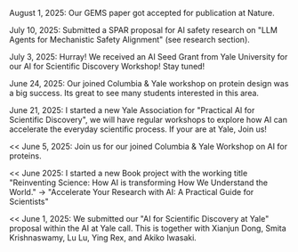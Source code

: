 August 1, 2025: Our GEMS paper got accepted for publication at Nature.  

July 10, 2025: Submitted a SPAR proposal for AI safety research on "LLM Agents for Mechanistic Safety Alignment" (see research section).

July 3, 2025: Hurray! We received an AI Seed Grant from Yale University for our AI for Scientific Discovery Workshop! Stay tuned! 

June 24, 2025: Our joined Columbia & Yale workshop on protein design was a big success. Its great to see many students interested in this area. 

June 21, 2025: I started a new Yale Association for "Practical AI for Scientific Discovery", we will have regular workshops to explore how AI can accelerate the everyday scientific process. If your are at Yale, Join us!

<< June 5, 2025: Join us for our joined Columbia & Yale Workshop on AI for proteins.

<< June 2025: I started a new Book project with the working title "Reinventing Science: How AI is transforming How We Understand the World." -> "Accelerate Your Research with AI: A Practical Guide for Scientists"

<< June 1, 2025: We submitted our "AI for Scientific Discovery at Yale" proposal within the AI at Yale call. This is together with Xianjun Dong, Smita Krishnaswamy,  Lu Lu, Ying Rex, and Akiko Iwasaki. 

